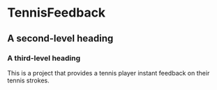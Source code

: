 # TennisFeedback
## A second-level heading
### A third-level heading

This is a project that provides a tennis player instant feedback on their tennis strokes.
